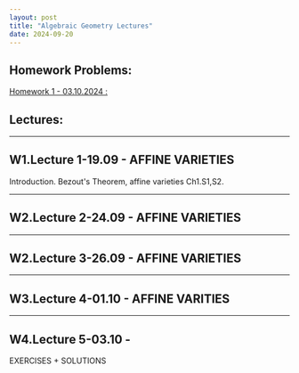 ```yaml
---
layout: post
title: "Algebraic Geometry Lectures"
date: 2024-09-20
---
```


## Homework Problems:
[Homework 1 - 03.10.2024 :](https://www.overleaf.com/read/vmgvbfgzhfbr#9b0adc)

##   Lectures:
---------------------
## W1.Lecture 1-19.09 - AFFINE VARIETIES
Introduction. Bezout's Theorem, affine varieties Ch1.S1,S2.

---------------------
## W2.Lecture 2-24.09 - AFFINE VARIETIES
---------------------
## W2.Lecture 3-26.09 - AFFINE VARIETIES
---------------------
## W3.Lecture 4-01.10 - AFFINE VARITIES
---------------------
## W4.Lecture 5-03.10 - 
EXERCISES + SOLUTIONS